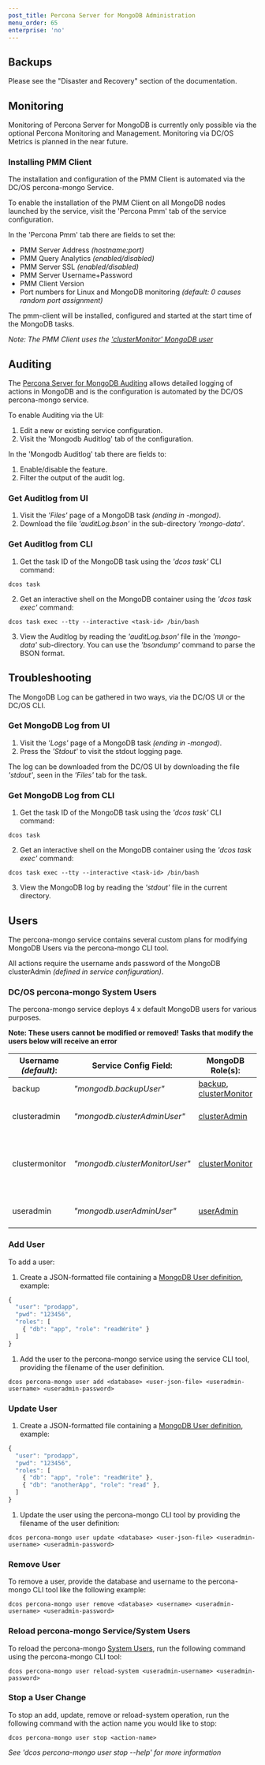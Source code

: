 ```yaml
---
post_title: Percona Server for MongoDB Administration
menu_order: 65
enterprise: 'no'
---
```


## Backups

Please see the "Disaster and Recovery" section of the documentation.

## Monitoring

Monitoring of Percona Server for MongoDB is currently only possible via the optional Percona Monitoring and Management. Monitoring via DC/OS Metrics is planned in the near future.

### Installing PMM Client

The installation and configuration of the PMM Client is automated via the DC/OS percona-mongo Service.

To enable the installation of the PMM Client on all MongoDB nodes launched by the service, visit the 'Percona Pmm' tab of the service configuration.

In the 'Percona Pmm' tab there are fields to set the:
- PMM Server Address *(hostname:port)*
- PMM Query Analytics *(enabled/disabled)*
- PMM Server SSL *(enabled/disabled)*
- PMM Server Username+Password
- PMM Client Version
- Port numbers for Linux and MongoDB monitoring *(default: 0 causes random port assignment)*

The pmm-client will be installed, configured and started at the start time of the MongoDB tasks.

*Note: The PMM Client uses the ['clusterMonitor' MongoDB user](#system-users)*

## Auditing

The [Percona Server for MongoDB Auditing](https://www.percona.com/doc/percona-server-for-mongodb/auditing.html) allows detailed logging of actions in MongoDB and is the configuration is automated by the DC/OS percona-mongo service.

To enable Auditing via the UI:
1. Edit a new or existing service configuration.
1. Visit the 'Mongodb Auditlog' tab of the configuration.

In the 'Mongodb Auditlog' tab there are fields to:
1. Enable/disable the feature.
1. Filter the output of the audit log.

### Get Auditlog from UI

1. Visit the *'Files'* page of a MongoDB task *(ending in -mongod)*.
1. Download the file *'auditLog.bson'* in the sub-directory *'mongo-data'*.

### Get Auditlog from CLI
1. Get the task ID of the MongoDB task using the *'dcos task'* CLI command:
```shell
dcos task
```
2. Get an interactive shell on the MongoDB container using the *'dcos task exec'* command:
```shell
dcos task exec --tty --interactive <task-id> /bin/bash
```
3. View the Auditlog by reading the *'auditLog.bson'* file in the *'mongo-data'* sub-directory. You can use the *'bsondump'* command to parse the BSON format.

## Troubleshooting

The MongoDB Log can be gathered in two ways, via the DC/OS UI or the DC/OS CLI.

### Get MongoDB Log from UI

1. Visit the *'Logs'* page of a MongoDB task *(ending in -mongod)*.
1. Press the *'Stdout'* to visit the stdout logging page.

The log can be downloaded from the DC/OS UI by downloading the file *'stdout'*, seen in the *'Files'* tab for the task.

### Get MongoDB Log from CLI

1. Get the task ID of the MongoDB task using the *'dcos task'* CLI command:
```shell
dcos task
```
2. Get an interactive shell on the MongoDB container using the *'dcos task exec'* command:
```shell
dcos task exec --tty --interactive <task-id> /bin/bash
```
3. View the MongoDB log by reading the *'stdout'* file in the current directory.

## Users
<a name="mongodb-users"></a>

The percona-mongo service contains several custom plans for modifying MongoDB Users via the percona-mongo CLI tool.

All actions require the username ands password of the MongoDB clusterAdmin *(defined in service configuration)*.

### DC/OS percona-mongo System Users
<a name="system-users"></a>

The percona-mongo service deploys 4 x default MongoDB users for various purposes.

**Note: These users cannot be modified or removed! Tasks that modify the users below will receive an error**

| Username *(default)*: | Service Config Field:          | MongoDB Role(s):                                                                           | Internal Purpose: |
|-----------------------|--------------------------------|--------------------------------------------------------------------------------------------|-------------------|
| backup                | *"mongodb.backupUser"*         | [backup](https://docs.mongodb.com/manual/reference/built-in-roles/#backup), [clusterMonitor](https://docs.mongodb.com/manual/reference/built-in-roles/#clusterMonitor) | Backup Tasks |
| clusteradmin          | *"mongodb.clusterAdminUser"*   | [clusterAdmin](https://docs.mongodb.com/manual/reference/built-in-roles/#clusterAdmin)     | Cluster Administration Tasks |
| clustermonitor        | *"mongodb.clusterMonitorUser"* | [clusterMonitor](https://docs.mongodb.com/manual/reference/built-in-roles/#clusterMonitor) | DC/OS Healthchecks, Monitoring and [Percona PMM](https://www.percona.com/software/database-tools/percona-monitoring-and-management) *(optional)* |
| useradmin             | *"mongodb.userAdminUser"*      | [userAdmin](https://docs.mongodb.com/manual/reference/built-in-roles/#clusterMonitor)      | User Administration Tasks |

### Add User

To add a user:

1. Create a JSON-formatted file containing a [MongoDB User definition](https://docs.mongodb.com/manual/reference/method/db.createUser/#definition), example:

```javascript
{
  "user": "prodapp",
  "pwd": "123456",
  "roles": [
    { "db": "app", "role": "readWrite" }
  ]
}
```

1. Add the user to the percona-mongo service using the service CLI tool, providing the filename of the user definition.

```shell
dcos percona-mongo user add <database> <user-json-file> <useradmin-username> <useradmin-password>
```

### Update User

1. Create a JSON-formatted file containing a [MongoDB User definition](https://docs.mongodb.com/manual/reference/method/db.createUser/#definition), example:

```javascript
{
  "user": "prodapp",
  "pwd": "123456",
  "roles": [
    { "db": "app", "role": "readWrite" },
    { "db": "anotherApp", "role": "read" },
  ]
}
```

1. Update the user using the percona-mongo CLI tool by providing the filename of the user definition:

```shell
dcos percona-mongo user update <database> <user-json-file> <useradmin-username> <useradmin-password>
```

### Remove User

To remove a user, provide the database and username to the percona-mongo CLI tool like the following example:

```shell
dcos percona-mongo user remove <database> <username> <useradmin-username> <useradmin-password>
```

### Reload percona-mongo Service/System Users

To reload the percona-mongo [System Users](#system-users), run the following command using the percona-mongo CLI tool:

```shell
dcos percona-mongo user reload-system <useradmin-username> <useradmin-password>
```

### Stop a User Change

To stop an add, update, remove or reload-system operation, run the following command with the action name you would like to stop:

```shell
dcos percona-mongo user stop <action-name>
```

*See 'dcos percona-mongo user stop --help' for more information*
